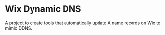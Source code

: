 # Wix Dynamic DNS
A project to create tools that automatically update A name records on Wix to mimic DDNS.